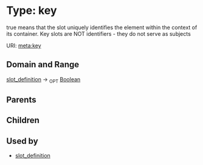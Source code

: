 
# Type: key


true means that the slot uniquely identifies the element within the context of its container.  Key slots are NOT identifiers - they do not serve as subjects

URI: [meta:key](https://w3id.org/biolink/biolinkml/meta/key)


## Domain and Range

[slot_definition](slot_definition.md) ->  <sub>OPT</sub> [Boolean](type/Boolean.md)

## Parents


## Children


## Used by

 * [slot_definition](slot_definition.md)
